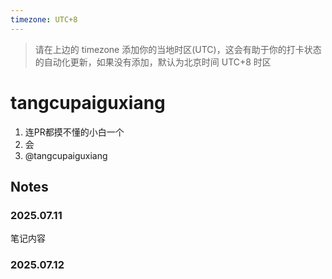 ```yaml
---
timezone: UTC+8
---
```


> 请在上边的 timezone 添加你的当地时区(UTC)，这会有助于你的打卡状态的自动化更新，如果没有添加，默认为北京时间 UTC+8 时区


# tangcupaiguxiang

1. 连PR都摸不懂的小白一个
2. 会
3. @tangcupaiguxiang

## Notes

<!-- Content_START -->

### 2025.07.11

笔记内容

### 2025.07.12

<!-- Content_END -->
